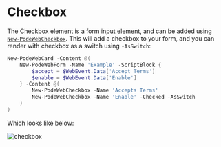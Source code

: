 # Checkbox

The Checkbox element is a form input element, and can be added using [`New-PodeWebCheckbox`](../../../Functions/Elements/New-PodeWebCheckbox). This will add a checkbox to your form, and you can render with checkbox as a switch using `-AsSwitch`:

```powershell
New-PodeWebCard -Content @(
    New-PodeWebForm -Name 'Example' -ScriptBlock {
        $accept = $WebEvent.Data['Accept Terms']
        $enable = $WebEvent.Data['Enable']
    } -Content @(
        New-PodeWebCheckbox -Name 'Accepts Terms'
        New-PodeWebCheckbox -Name 'Enable' -Checked -AsSwitch
    )
)
```

Which looks like below:

![checkbox](../../../images/checkbox.png)
